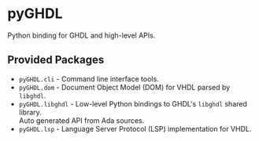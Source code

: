# pyGHDL

Python binding for GHDL and high-level APIs.

## Provided Packages

* `pyGHDL.cli` - Command line interface tools.
* `pyGHDL.dom` - Document Object Model (DOM) for VHDL parsed by `libghdl`.
* `pyGHDL.libghdl` - Low-level Python bindings to GHDL's `libghdl` shared library.  
	Auto generated API from Ada sources.
* `pyGHDL.lsp` - Language Server Protocol (LSP) implementation for VHDL.
